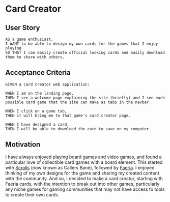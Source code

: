 # Card Creator

## User Story
```
AS a game enthusiast, 
I WANT to be able to design my own cards for the games that I enjoy playing
SO THAT I can easily create official looking cards and easily download them to share with others.
```
## Acceptance Criteria
```
GIVEN a card creator web application: 

WHEN I am on the landing page, 
THEN I see a welcome page explaining the site (briefly) and I see each possible card game that the site can make as tabs in the navbar. 

WHEN I click on a game tab, 
THEN it will bring me to that game's card creator page. 

WHEN I have designed a card,
THEN I will be able to download the card to save on my computer.

```

## Motivation
I have always enjoyed playing board games and video games, and found a particular love of collectible card games with a board element. This started with [Scrolls](https://mojang.github.io/CallersBaneSiteArchive/) (now known as Callers Bane), followed by [Faeria](https://www.faeria.com/). I enjoyed thinking of my own designs for the game and sharing my created content with the community. And so, I decided to make a card creator, starting with Faeria cards, with the intention to break out into other games, particularly any niche games for gaming communities that may not have access to tools to create their own cards.
